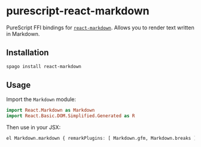 # purescript-react-markdown
PureScript FFI bindings for [`react-markdown`](https://github.com/remarkjs/react-markdown). Allows you to render text written in Markdown.

## Installation

```bash
spago install react-markdown
```

## Usage

Import the `Markdown` module:
```purescript
import React.Markdown as Markdown
import React.Basic.DOM.Simplified.Generated as R
```

Then use in your JSX:
```purescript
el Markdown.markdown { remarkPlugins: [ Markdown.gfm, Markdown.breaks ] } "# Some Markdown text"
```
